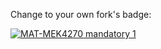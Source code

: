 Change to your own fork's badge:

[![MAT-MEK4270 mandatory 1](https://github.com/FrancescoMinisini/mandatory1/actions/workflows/main.yml/badge.svg)](https://github.com/FrancescoMinisini/mandatory1/actions/workflows/main.yml)
